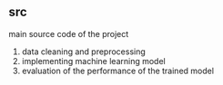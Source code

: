 ## src
main source code of the project 
1. data cleaning and preprocessing
2. implementing machine learning model
3. evaluation of the performance of the trained model
